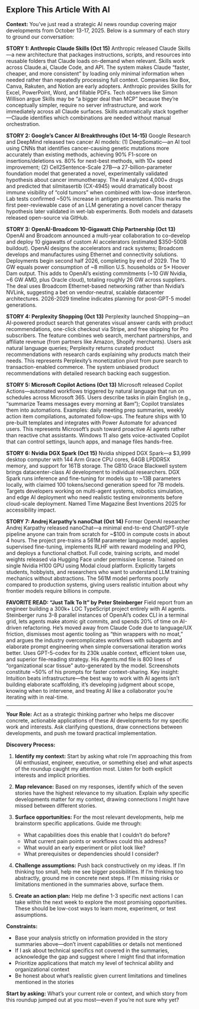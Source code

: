 ## Explore This Article With AI

**Context:** You’ve just read a strategic AI news roundup covering major developments from October 13-17, 2025. Below is a summary of each story to ground our conversation:

**STORY 1: Anthropic Claude Skills (Oct 15)**
Anthropic released Claude Skills—a new architecture that packages instructions, scripts, and resources into reusable folders that Claude loads on-demand when relevant. Skills work across Claude.ai, Claude Code, and API. The system makes Claude “faster, cheaper, and more consistent” by loading only minimal information when needed rather than repeatedly processing full context. Companies like Box, Canva, Rakuten, and Notion are early adopters. Anthropic provides Skills for Excel, PowerPoint, Word, and fillable PDFs. Tech observers like Simon Willison argue Skills may be “a bigger deal than MCP” because they’re conceptually simpler, require no server infrastructure, and work immediately across all Claude surfaces. Skills automatically stack together—Claude identifies which combinations are needed without manual orchestration.

**STORY 2: Google’s Cancer AI Breakthroughs (Oct 14-15)**
Google Research and DeepMind released two cancer AI models: (1) DeepSomatic—an AI tool using CNNs that identifies cancer-causing genetic mutations more accurately than existing methods, achieving 90% F1-score on insertions/deletions vs. 80% for next-best methods, with 10× speed improvement; (2) Cell2Sentence-Scale 27B—a 27-billion-parameter foundation model that generated a novel, experimentally validated hypothesis about cancer immunotherapy. The AI analyzed 4,000+ drugs and predicted that silmitasertib (CX-4945) would dramatically boost immune visibility of “cold tumors” when combined with low-dose interferon. Lab tests confirmed ~50% increase in antigen presentation. This marks the first peer-reviewable case of an LLM generating a novel cancer therapy hypothesis later validated in wet-lab experiments. Both models and datasets released open-source via GitHub.

**STORY 3: OpenAI-Broadcom 10-Gigawatt Chip Partnership (Oct 13)**
OpenAI and Broadcom announced a multi-year collaboration to co-develop and deploy 10 gigawatts of custom AI accelerators (estimated $350-500B buildout). OpenAI designs the accelerators and rack systems; Broadcom develops and manufactures using Ethernet and connectivity solutions. Deployments begin second half 2026, completing by end of 2029. The 10 GW equals power consumption of ~8 million U.S. households or 5× Hoover Dam output. This adds to OpenAI’s existing commitments (~10 GW Nvidia, ~6 GW AMD, plus Oracle cloud), totaling roughly 26 GW across suppliers. The deal uses Broadcom Ethernet-based networking rather than Nvidia’s NVLink, suggesting a bet on vendor-neutral, scalable datacenter architectures. 2026-2029 timeline indicates planning for post-GPT-5 model generations.

**STORY 4: Perplexity Shopping (Oct 13)**
Perplexity launched Shopping—an AI-powered product search that generates visual answer cards with product recommendations, one-click checkout via Stripe, and free shipping for Pro subscribers. The feature combines web search, merchant partnerships, and affiliate revenue (from partners like Amazon, Shopify merchants). Users ask natural language queries; Perplexity returns curated product recommendations with research cards explaining why products match their needs. This represents Perplexity’s monetization pivot from pure search to transaction-enabled commerce. The system unbiased product recommendations with detailed research backing each suggestion.

**STORY 5: Microsoft Copilot Actions (Oct 13)**
Microsoft released Copilot Actions—automated workflows triggered by natural language that run on schedules across Microsoft 365. Users describe tasks in plain English (e.g., “summarize Teams messages every morning at 8am”); Copilot translates them into automations. Examples: daily meeting prep summaries, weekly action item compilations, automated follow-ups. The feature ships with 10 pre-built templates and integrates with Power Automate for advanced users. This represents Microsoft’s push toward proactive AI agents rather than reactive chat assistants. Windows 11 also gets voice-activated Copilot that can control settings, launch apps, and manage files hands-free.

**STORY 6: Nvidia DGX Spark (Oct 15)**
Nvidia shipped DGX Spark—a $3,999 desktop computer with 144 Arm Grace CPU cores, 64GB LPDDR5X memory, and support for 16TB storage. The GB10 Grace Blackwell system brings datacenter-class AI development to individual researchers. DGX Spark runs inference and fine-tuning for models up to ~13B parameters locally, with claimed 100 tokens/second generation speed for 7B models. Targets developers working on multi-agent systems, robotics simulation, and edge AI deployment who need realistic testing environments before cloud-scale deployment. Named Time Magazine Best Inventions 2025 for accessibility impact.

**STORY 7: Andrej Karpathy’s nanoChat (Oct 14)**
Former OpenAI researcher Andrej Karpathy released nanoChat—a minimal end-to-end ChatGPT-style pipeline anyone can train from scratch for ~$100 in compute costs in about 4 hours. The project pre-trains a 561M parameter language model, applies supervised fine-tuning, implements RLHF with reward modeling and PPO, and deploys a functional chatbot. Full code, training scripts, and model weights released via Hugging Face under permissive license. Trained on single Nvidia H100 GPU using Modal cloud platform. Explicitly targets students, hobbyists, and researchers who want to understand LLM training mechanics without abstractions. The 561M model performs poorly compared to production systems, giving users realistic intuition about why frontier models require billions in compute.

**FAVORITE READ: “Just Talk To It” by Peter Steinberger**
Field report from an engineer building a 300k+ LOC TypeScript project entirely with AI agents. Steinberger runs 3-8 parallel instances of OpenAI’s codex CLI in a terminal grid, lets agents make atomic git commits, and spends 20% of time on AI-driven refactoring. He’s moved away from Claude Code due to language/UX friction, dismisses most agentic tooling as “thin wrappers with no moat,” and argues the industry overcomplicates workflows with subagents and elaborate prompt engineering when simple conversational iteration works better. Uses GPT-5-codex for its 230k usable context, efficient token use, and superior file-reading strategy. His Agents.md file is 800 lines of “organizational scar tissue” auto-generated by the model. Screenshots constitute ~50% of his prompts for faster context-sharing. Key insight: Intuition beats infrastructure—the best way to work with AI agents isn’t building elaborate scaffolding, it’s developing judgment about scope, knowing when to intervene, and treating AI like a collaborator you’re iterating with in real-time.

---

**Your Role:** Act as a strategic thinking partner who helps me discover concrete, actionable applications of these AI developments for my specific work and interests. Ask clarifying questions, draw connections between developments, and push me toward practical implementation.

**Discovery Process:**

1. **Identify my context:** Start by asking what role I’m approaching this from (AI enthusiast, engineer, executive, or something else) and what aspects of the roundup caught my attention most. Listen for both explicit interests and implicit priorities.

2. **Map relevance:** Based on my responses, identify which of the seven stories have the highest relevance to my situation. Explain *why* specific developments matter for my context, drawing connections I might have missed between different stories.

3. **Surface opportunities:** For the most relevant developments, help me brainstorm specific applications. Guide me through:
   - What capabilities does this enable that I couldn’t do before?
   - What current pain points or workflows could this address?
   - What would an early experiment or pilot look like?
   - What prerequisites or dependencies should I consider?

4. **Challenge assumptions:** Push back constructively on my ideas. If I’m thinking too small, help me see bigger possibilities. If I’m thinking too abstractly, ground me in concrete next steps. If I’m missing risks or limitations mentioned in the summaries above, surface them.

5. **Create an action plan:** Help me define 1-3 specific next actions I can take within the next week to explore the most promising opportunities. These should be low-cost ways to learn more, experiment, or test assumptions.

**Constraints:**
- Base your analysis strictly on information provided in the story summaries above—don’t invent capabilities or details not mentioned
- If I ask about technical specifics not covered in the summaries, acknowledge the gap and suggest where I might find that information
- Prioritize applications that match my level of technical ability and organizational context
- Be honest about what’s realistic given current limitations and timelines mentioned in the stories

**Start by asking:** What’s your current role or context, and which story from this roundup jumped out at you most—even if you’re not sure why yet?